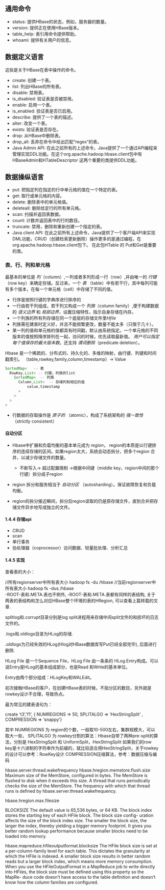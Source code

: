 ## 通用命令

* status: 提供HBase的状态，例如，服务器的数量。
* version: 提供正在使用HBase版本。
* table_help: 表引用命令提供帮助。
* whoami: 提供有关用户的信息。

## 数据定义语言

这些是关于HBase在表中操作的命令。
* create: 创建一个表。
* list: 列出HBase的所有表。
* disable: 禁用表。
* is_disabled: 验证表是否被禁用。
* enable: 启用一个表。
* is_enabled: 验证表是否已启用。
* describe: 提供了一个表的描述。
* alter: 改变一个表。
* exists: 验证表是否存在。
* drop: 从HBase中删除表。
* drop_all: 丢弃在命令中给出匹配“regex”的表。
* Java Admin API: 在此之前所有的上述命令，Java提供了一个通过API编程来管理实现DDL功能。在这个org.apache.hadoop.hbase.client包中有HBaseAdmin和HTableDescriptor 这两个重要的类提供DDL功能。

## 数据操纵语言
* put: 把指定列在指定的行中单元格的值在一个特定的表。
* get: 取行或单元格的内容。
* delete: 删除表中的单元格值。
* deleteall: 删除给定行的所有单元格。
* scan: 扫描并返回表数据。
* count: 计数并返回表中的行的数目。
* truncate: 禁用，删除和重新创建一个指定的表。
* Java client API: 在此之前所有上述命令，Java提供了一个客户端API来实现DML功能，CRUD（创建检索更新删除）操作更多的是通过编程，在org.apache.hadoop.hbase.client包下。 在此包HTable 的 Put和Get是重要的类。

### 表、行、列和单元格
最基本的单位是 *列*（column）,一列或者多列形成一行（row）,并由唯一的 *行键*（row key）来确定存储。反过来，一个 *表* （table）中有若干行，其中每列可能有多个版本，在每一个单元格（cell）中存储了不同的值。
* 行序是按照行键的字典序进行排序的
* 一行由若干列组成，若干列又构成一个 *列族*（column family）,便于构建数据的 *语义边界* 和 *局部边界*，设置压缩特性，指示自身存储在内存。
* 一个列族的所有列存储在同一个底层的存储文件里*Hfile*
* 列族需在建表时定义好，并且不能频繁更改，数量不能太多（只限于几十）。
* 某一列的值和单元格的值都具有时间戳，默认由系统指定。一个单元格的不同版本的值按照降序排列在一起，访问的时候，优先读取最新值。 *用户可以指定每个值保存的最大版本数*。还支持 *谓词删除*（predicate deletion）。

Hbase 是一个稀疏的、分布式的、持久化的、多维的映射，由行键、列键和时间戳索引。
（table,rowkey,family,column,timestamp）-> Value
```Java
SortedMap<   -- 表
  RowKey,List< -- 行键，列族的list
    SortedMap<  -- 列族
      Column,List<  -- 存储列和相应的值
          value,timestamp
      >
    >
  >
>
```
* 行数据的存取操作是 *原子的* （atomic），构成了系统架构的 *强一致性* （strictly consistent）

#### 自动分区
* Hbase中扩展和负载均衡的基本单元成为 *region*， region的本质是以行键排序的连续存储的区间。如果region太大，系统会动态拆分，把多个region 合并，以减少存储文件的数量。

  * 不断写入-> 超过配置限制 ->根据中间键（middle key，region中间的那个行键）拆分成子region
* region 拆分和服务相当于 *自动分区* （autosharding）。保证故障恢复和负载均衡。
* region的拆分接近瞬间，拆分后region读取的仍是原存储文件，直到合并把存储文件异步地写成独立的文件。

#### 1.4.4 存储api
* CRUD
* scan
* 单行事务
* 协处理器（coprocessor）访问数据、轻量批处理、分析汇总

#### 1.4.5 实现


查看表的大小：

//所有regionserver中所有表大小
hadoop fs -du /hbase 
//当前regionserver中所有表大小
hadoop fs -dus /hbase  
-ROOT-表和.META.表也不例外, -ROOT-表和.META.表都有同样的表结构, 关于两表的表结构和怎么对应HBase整个环境的表的HRegion, 可以查看上篇转载的文章.

splitlog和.corrupt目录分别是log split进程用来存储中间split文件的和损坏的日志文件的。

.logs和.oldlogs目录为HLog的存储.

.oldlogs为已经失效的HLog(Hlog对HBase数据库写Put已经全部完毕), 后面进行删除.

HLog File 是一个Sequence File，HLog File 由一条条的 HLog.Entry构成。可以说Entry是HLog的基本组成部分，也是Read 和Write的基本单位。

Entry由两个部分组成：HLogKey和WALEdit。

初次接触HBase的客户，在创建HBase表的时候，不指分区的数目，另外就是rowkey设计不合理，导致热点。

最为常见的建表语句为：

create ‘t3’,’f1’, { NUMREGIONS => 50, SPLITALGO => ‘HexStringSplit’ , COMPRESSION => ‘snappy’}

其中 NUMREGIONS 为 region的个数，一般取10-500左右，集群规模大，可以取大一些，
SPLITALGO 为 rowkey分割的算法：Hbase自带了两种pre-split的算法，分别是 HexStringSplit 和 UniformSplit，HexStringSplit 如果我们的row key是十六进制的字符串作为前缀的，就比较适合用HexStringSplit，关于rowkey的设计可以参考：RowKey设计
COMPRESSION压缩算法，参考：数据压缩与编码

hbase.server.thread.wakefrequency
hbase.hregion.memstore.flush.size
Maximum size of the MemStore, configured in bytes. The MemStore is flushed to disk when it exceeds this size. A thread that runs periodically checks the size of the MemStore. The frequency with which that thread runs is defined by hbase.server.thread.wakefrequency.

hbase.hregion.max.filesize

BLOCKSIZE
The default value is 65,536 bytes, or 64 KB. The block index stores the starting key of each HFile block. The block size config- uration affects the size of the block index size. The smaller the block size, the larger the index, thereby yielding a bigger memory footprint. It gives you better random lookup performance because smaller blocks need to be loaded into memory.


hbase.mapreduce.hfileoutputformat.blocksize
The HFile block size is set at a per-column-family level for each table. This dictates the granularity at which the HFile is indexed. A smaller block size results in better random reads but a larger block index, which means more memory consumption. When you use the HFileOutputFormat in a MapReduce job to write directly into HFiles, the block size must be defined using this property so the MapRe- duce code doesn’t have access to the table definition and doesn’t know how the column families are configured.
